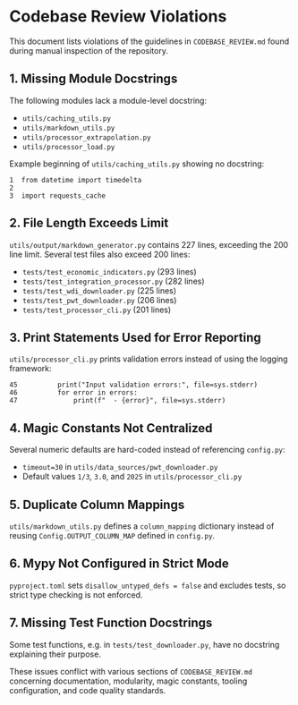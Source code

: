 # Codebase Review Violations

This document lists violations of the guidelines in `CODEBASE_REVIEW.md` found during manual inspection of the repository.

## 1. Missing Module Docstrings
The following modules lack a module-level docstring:
- `utils/caching_utils.py`
- `utils/markdown_utils.py`
- `utils/processor_extrapolation.py`
- `utils/processor_load.py`

Example beginning of `utils/caching_utils.py` showing no docstring:
```
1  from datetime import timedelta
2
3  import requests_cache
```

## 2. File Length Exceeds Limit
`utils/output/markdown_generator.py` contains 227 lines, exceeding the 200 line limit. Several test files also exceed 200 lines:
- `tests/test_economic_indicators.py` (293 lines)
- `tests/test_integration_processor.py` (282 lines)
- `tests/test_wdi_downloader.py` (225 lines)
- `tests/test_pwt_downloader.py` (206 lines)
- `tests/test_processor_cli.py` (201 lines)

## 3. Print Statements Used for Error Reporting
`utils/processor_cli.py` prints validation errors instead of using the logging framework:
```
45          print("Input validation errors:", file=sys.stderr)
46          for error in errors:
47              print(f"  - {error}", file=sys.stderr)
```

## 4. Magic Constants Not Centralized
Several numeric defaults are hard-coded instead of referencing `config.py`:
- `timeout=30` in `utils/data_sources/pwt_downloader.py`
- Default values `1/3`, `3.0`, and `2025` in `utils/processor_cli.py`

## 5. Duplicate Column Mappings
`utils/markdown_utils.py` defines a `column_mapping` dictionary instead of reusing `Config.OUTPUT_COLUMN_MAP` defined in `config.py`.

## 6. Mypy Not Configured in Strict Mode
`pyproject.toml` sets `disallow_untyped_defs = false` and excludes tests, so strict type checking is not enforced.

## 7. Missing Test Function Docstrings
Some test functions, e.g. in `tests/test_downloader.py`, have no docstring explaining their purpose.

These issues conflict with various sections of `CODEBASE_REVIEW.md` concerning documentation, modularity, magic constants, tooling configuration, and code quality standards.
